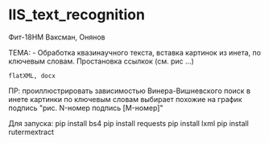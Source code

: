 # IIS_text_recognition

Фит-18НМ
Ваксман, Онянов

ТЕМА:	- Обработка квазинаучного текста, вставка картинок из инета, по ключевым словам. Простановка ссылкок (см. рис ...)

	flatXML, docx

ПР: проиллюстрировать зависимостью Винера-Вишневского
	поиск в инете картинки по ключевым словам выбирает похожие на график
	подпись "рис. N-номер подпись [M-номер]"

Для запуска:
	pip install bs4
	pip install requests
	pip install lxml
	pip install rutermextract